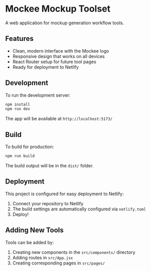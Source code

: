 # Mockee Mockup Toolset

A web application for mockup generation workflow tools.

## Features

- Clean, modern interface with the Mockee logo
- Responsive design that works on all devices
- React Router setup for future tool pages
- Ready for deployment to Netlify

## Development

To run the development server:

```bash
npm install
npm run dev
```

The app will be available at `http://localhost:5173/`

## Build

To build for production:

```bash
npm run build
```

The build output will be in the `dist/` folder.

## Deployment

This project is configured for easy deployment to Netlify:

1. Connect your repository to Netlify
2. The build settings are automatically configured via `netlify.toml`
3. Deploy!

## Adding New Tools

Tools can be added by:

1. Creating new components in the `src/components/` directory
2. Adding routes in `src/App.jsx`
3. Creating corresponding pages in `src/pages/`
